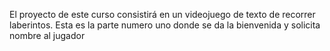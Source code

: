 El proyecto de este curso consistirá en un videojuego de texto de recorrer laberintos. 
Esta es la parte numero uno donde se da la bienvenida y solicita nombre al jugador 
